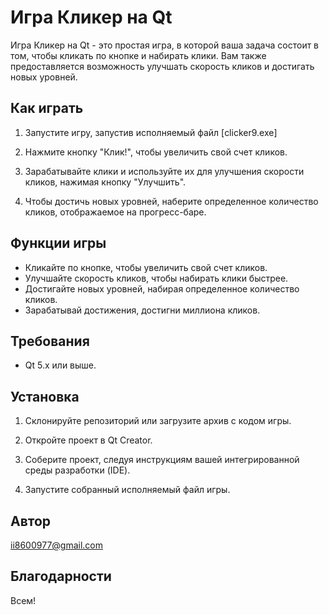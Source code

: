 # Игра Кликер на Qt

Игра Кликер на Qt - это простая игра, в которой ваша задача состоит в том, чтобы кликать по кнопке и набирать клики. Вам также предоставляется возможность улучшать скорость кликов и достигать новых уровней.

## Как играть

1. Запустите игру, запустив исполняемый файл [clicker9.exe]

2. Нажмите кнопку "Клик!", чтобы увеличить свой счет кликов.

3. Зарабатывайте клики и используйте их для улучшения скорости кликов, нажимая кнопку "Улучшить".

4. Чтобы достичь новых уровней, наберите определенное количество кликов, отображаемое на прогресс-баре.


## Функции игры

- Кликайте по кнопке, чтобы увеличить свой счет кликов.
- Улучшайте скорость кликов, чтобы набирать клики быстрее.
- Достигайте новых уровней, набирая определенное количество кликов.
- Зарабатывай достижения, достигни миллиона кликов.

## Требования

- Qt 5.x или выше.

## Установка

1. Склонируйте репозиторий или загрузите архив с кодом игры.


2. Откройте проект в Qt Creator.

3. Соберите проект, следуя инструкциям вашей интегрированной среды разработки (IDE).

4. Запустите собранный исполняемый файл игры.

## Автор

ii8600977@gmail.com

## Благодарности

Всем!
